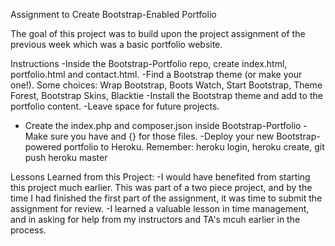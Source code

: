Assignment to Create Bootstrap-Enabled Portfolio

The goal of this project was to build upon the project assignment of the previous week which was a basic portfolio website. 

Instructions
-Inside the Bootstrap-Portfolio repo, create index.html, portfolio.html and contact.html.
-Find a Bootstrap theme (or make your one!). Some choices: Wrap Bootstrap, Boots Watch, Start Bootstrap, Theme Forest, Bootstrap Skins, Blacktie
-Install the Bootstrap theme and add to the portfolio content.
-Leave space for future projects.
- Create the index.php and composer.json inside Bootstrap-Portfolio
-Make sure you have <?php include_once("yourFileNameHere"); ?> and {} for those files.
-Deploy your new Bootstrap-powered portfolio to Heroku. Remember: heroku login, heroku create, git push heroku master

Lessons Learned from this Project:
-I would have benefited from starting this project much earlier. This was part of a two piece project, and by the time I had finished the first part of the assignment, it was time to submit the assignment for review. 
-I learned a valuable lesson in time management, and in asking for help from my instructors and TA's  mcuh earlier in the process. 
